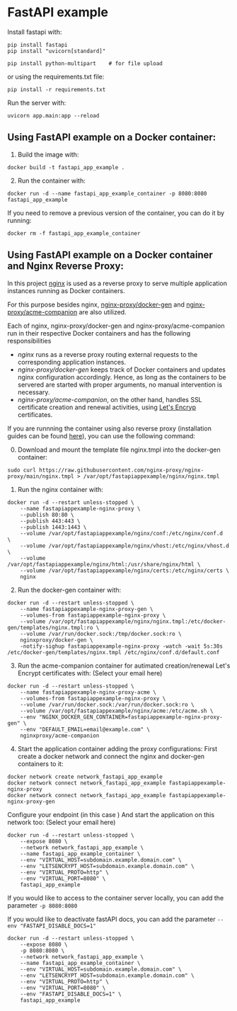 # FastAPI example

Install fastapi with:
    
```
pip install fastapi
pip install "uvicorn[standard]"

pip install python-multipart    # for file upload
```
or using the requirements.txt file:

```
pip install -r requirements.txt
```

Run the server with:

```
uvicorn app.main:app --reload
```

## Using FastAPI example on a Docker container:

1. Build the image with:

```
docker build -t fastapi_app_example .
```

2. Run the container with:

```
docker run -d --name fastapi_app_example_container -p 8080:8080 fastapi_app_example
```

If you need to remove a previous version of the container, you can do it by running:

```
docker rm -f fastapi_app_example_container
```

## Using FastAPI example on a Docker container and Nginx Reverse Proxy:

In this project [nginx](https://www.nginx.com) is used as a reverse proxy to serve multiple application instances running as Docker containers.

For this purpose besides nginx, [nginx-proxy/docker-gen](https://github.com/nginx-proxy/docker-gen) and [nginx-proxy/acme-companion](https://github.com/nginx-proxy/acme-companion) are also utilized.

Each of nginx, nginx-proxy/docker-gen and nginx-proxy/acme-companion run in their respective Docker containers and has the following responsibilities
* _nginx_ runs as a reverse proxy routing external requests to the corresponding application instances.
* _nginx-proxy/docker-gen_ keeps track of Docker containers and updates nginx configuration accordingly. Hence, as long as the containers to be servered are started with proper arguments, no manual intervention is necessary.
* _nginx-proxy/acme-companion_, on the other hand, handles SSL certificate creation and renewal activities, using [Let's Encryp](https://letsencrypt.org) certificates.

If you are runnning the container using also reverse proxy (installation guides can be found [here](https://github.com/nginx-proxy/acme-companion/blob/main/docs/Advanced-usage.md)), you can use the following command:


0. Download and mount the template file nginx.tmpl into the docker-gen container:
```
sudo curl https://raw.githubusercontent.com/nginx-proxy/nginx-proxy/main/nginx.tmpl > /var/opt/fastapiappexample/nginx/nginx.tmpl
```

1. Run the nginx container with:
```
docker run -d --restart unless-stopped \
    --name fastapiappexample-nginx-proxy \
    --publish 80:80 \
    --publish 443:443 \
	--publish 1443:1443 \
    --volume /var/opt/fastapiappexample/nginx/conf:/etc/nginx/conf.d  \
    --volume /var/opt/fastapiappexample/nginx/vhost:/etc/nginx/vhost.d \
    --volume /var/opt/fastapiappexample/nginx/html:/usr/share/nginx/html \
    --volume /var/opt/fastapiappexample/nginx/certs:/etc/nginx/certs \
    nginx

```

2. Run the docker-gen container with:
```
docker run -d --restart unless-stopped \
    --name fastapiappexample-nginx-proxy-gen \
    --volumes-from fastapiappexample-nginx-proxy \
    --volume /var/opt/fastapiappexample/nginx/nginx.tmpl:/etc/docker-gen/templates/nginx.tmpl:ro \
    --volume /var/run/docker.sock:/tmp/docker.sock:ro \
    nginxproxy/docker-gen \
    -notify-sighup fastapiappexample-nginx-proxy -watch -wait 5s:30s /etc/docker-gen/templates/nginx.tmpl /etc/nginx/conf.d/default.conf
```

3. Run the acme-companion container for autimated creation/renewal Let's Encrypt  certificates with:
(Select your email here)
```
docker run -d --restart unless-stopped \
    --name fastapiappexample-nginx-proxy-acme \
    --volumes-from fastapiappexample-nginx-proxy \
    --volume /var/run/docker.sock:/var/run/docker.sock:ro \
    --volume /var/opt/fastapiappexample/nginx/acme:/etc/acme.sh \
    --env "NGINX_DOCKER_GEN_CONTAINER=fastapiappexample-nginx-proxy-gen" \
    --env "DEFAULT_EMAIL=email@example.com" \
    nginxproxy/acme-companion
```

4. Start the application container adding the proxy configurations:
First create a docker network and connect the nginx and docker-gen containers to it:
```
docker network create network_fastapi_app_example
docker network connect network_fastapi_app_example fastapiappexample-nginx-proxy
docker network connect network_fastapi_app_example fastapiappexample-nginx-proxy-gen
```

Configure your endpoint (in this case ) And start the application on this network too:
(Select your email here)

```
docker run -d --restart unless-stopped \
    --expose 8080 \
    --network network_fastapi_app_example \
    --name fastapi_app_example_container \
    --env "VIRTUAL_HOST=subdomain.example.domain.com" \
    --env "LETSENCRYPT_HOST=subdomain.example.domain.com" \
    --env "VIRTUAL_PROTO=http" \
    --env "VIRTUAL_PORT=8080" \
    fastapi_app_example
```

If you would like to access to the container server locally, you can add the parameter `-p 8080:8080`

If you would like to deactivate fastAPI docs, you can add the parameter `--env "FASTAPI_DISABLE_DOCS=1"`

```
docker run -d --restart unless-stopped \
    --expose 8080 \
    -p 8080:8080 \
    --network network_fastapi_app_example \
    --name fastapi_app_example_container \
    --env "VIRTUAL_HOST=subdomain.example.domain.com" \
    --env "LETSENCRYPT_HOST=subdomain.example.domain.com" \
    --env "VIRTUAL_PROTO=http" \
    --env "VIRTUAL_PORT=8080" \
    --env "FASTAPI_DISABLE_DOCS=1" \
    fastapi_app_example
```
